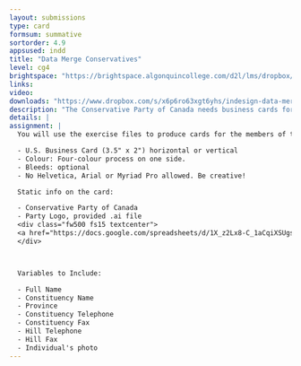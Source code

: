 ```yaml
---
layout: submissions
type: card
formsum: summative
sortorder: 4.9
appsused: indd
title: "Data Merge Conservatives"
level: cg4
brightspace: "https://brightspace.algonquincollege.com/d2l/lms/dropbox/user/folder_submit_files.d2l?db=123826&grpid=0&isprv=&bp=0&ou=145538"
links:
video:
downloads: "https://www.dropbox.com/s/x6p6ro63xgt6yhs/indesign-data-merge-summative.zip?dl=1"
description: "The Conservative Party of Canada needs business cards for all of its members. Your job is to design a card, then output one card for each member, using InDesign's Data Merge functionality."
details: |
assignment: |
  You will use the exercise files to produce cards for the members of the Conservative party. Make sure you're on brand by checking their web site. Restrict yourself to two font families at the most.

  - U.S. Business Card (3.5" x 2") horizontal or vertical
  - Colour: Four-colour process on one side.
  - Bleeds: optional
  - No Helvetica, Arial or Myriad Pro allowed. Be creative!

  Static info on the card:

  - Conservative Party of Canada
  - Party Logo, provided .ai file
  <div class="fw500 fs15 textcenter">
  <a href="https://docs.google.com/spreadsheets/d/1X_z2Lx8-C_1aCqiXSUgszFAn_R2c091u6-6Pf-Frk4c/edit?usp=sharing" title="Spreadsheet Data" target="_blank" class="limegreen">Spreadsheet Data</a>
  </div>



  Variables to Include:

  - Full Name
  - Constituency Name
  - Province
  - Constituency Telephone
  - Constituency Fax
  - Hill Telephone
  - Hill Fax
  - Individual's photo
---
```


